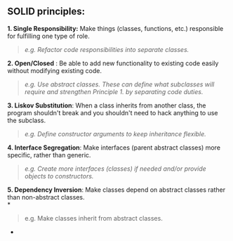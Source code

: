 
## SOLID principles:  

 **1. Single Responsibility:**  Make things (classes, functions, etc.) responsible for fulfilling one type of role.  

>  *e.g. Refactor code responsibilities into separate classes.*

 
 **2. Open/Closed** :  Be able to add new functionality to existing code easily without modifying existing code.  

> *e.g. Use abstract classes. These can define what subclasses will require and strengthen Principle 1. by separating code duties.*

 
 **3. Liskov Substitution**:  When a class inherits from another class, the program shouldn't break and you shouldn't need to hack anything to use the subclass.  

>  *e.g. Define constructor arguments to keep inheritance flexible.*

 
 **4. Interface Segregation**: Make interfaces (parent abstract classes) more specific, rather than generic.  

>  *e.g. Create more interfaces (classes) if needed and/or provide
> objects to constructors.*

 
 **5. Dependency Inversion**:  Make classes depend on abstract classes rather than non-abstract classes.  
 *

> e.g. Make classes inherit from abstract classes.

*
